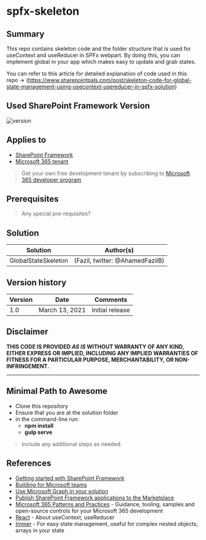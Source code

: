# spfx-skeleton

## Summary

This repo contains skeleton code and the folder structure that is used for useContext and useReducer in SPFx webpart. By doing this, you can implement global in your app which makes easy to update and grab states.

You can refer to this article for detailed explanation of code used in this repo -> (https://www.sharepointpals.com/post/skeleton-code-for-global-state-management-using-usecontext-usereducer-in-spfx-solution)

## Used SharePoint Framework Version

![version](https://img.shields.io/badge/version-1.11-green.svg)

## Applies to

- [SharePoint Framework](https://aka.ms/spfx)
- [Microsoft 365 tenant](https://docs.microsoft.com/en-us/sharepoint/dev/spfx/set-up-your-developer-tenant)

> Get your own free development tenant by subscribing to [Microsoft 365 developer program](http://aka.ms/o365devprogram)

## Prerequisites

> Any special pre-requisites?

## Solution

Solution|Author(s)
--------|---------
GlobalStateSkeleton | (Fazil, twitter: @AhamedFazilB)

## Version history

Version|Date|Comments
-------|----|--------
1.0|March 13, 2021|Initial release

## Disclaimer

**THIS CODE IS PROVIDED *AS IS* WITHOUT WARRANTY OF ANY KIND, EITHER EXPRESS OR IMPLIED, INCLUDING ANY IMPLIED WARRANTIES OF FITNESS FOR A PARTICULAR PURPOSE, MERCHANTABILITY, OR NON-INFRINGEMENT.**

---

## Minimal Path to Awesome

- Clone this repository
- Ensure that you are at the solution folder
- in the command-line run:
  - **npm install**
  - **gulp serve**

> Include any additional steps as needed.

## References

- [Getting started with SharePoint Framework](https://docs.microsoft.com/en-us/sharepoint/dev/spfx/set-up-your-developer-tenant)
- [Building for Microsoft teams](https://docs.microsoft.com/en-us/sharepoint/dev/spfx/build-for-teams-overview)
- [Use Microsoft Graph in your solution](https://docs.microsoft.com/en-us/sharepoint/dev/spfx/web-parts/get-started/using-microsoft-graph-apis)
- [Publish SharePoint Framework applications to the Marketplace](https://docs.microsoft.com/en-us/sharepoint/dev/spfx/publish-to-marketplace-overview)
- [Microsoft 365 Patterns and Practices](https://aka.ms/m365pnp) - Guidance, tooling, samples and open-source controls for your Microsoft 365 development
- [React](https://reactjs.org/docs/hooks-reference.html#usecontext) - About useContext, useReducer
- [Immer](https://immerjs.github.io/immer/docs/introduction) - For easy state management, useful for complex nested objects, arrays in your state
